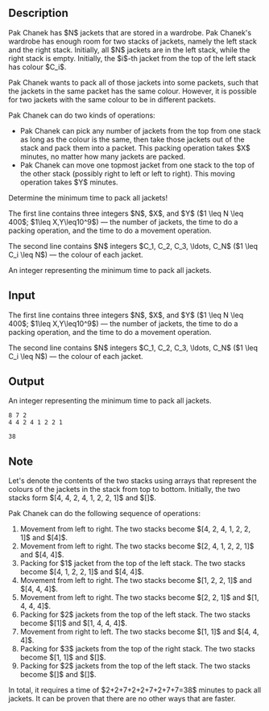 ## Description

<div><p>Pak Chanek has $N$ jackets that are stored in a wardrobe. Pak Chanek's wardrobe has enough room for two stacks of jackets, namely the left stack and the right stack. Initially, all $N$ jackets are in the left stack, while the right stack is empty. Initially, the $i$-th jacket from the top of the left stack has colour $C_i$.</p><p>Pak Chanek wants to pack all of those jackets into some packets, such that the jackets in the same packet has the same colour. However, it is possible for two jackets with the same colour to be in different packets.</p><p>Pak Chanek can do two kinds of operations: </p><ul> <li> Pak Chanek can pick <span class="tex-font-style-bf">any number of jackets from the top</span> from <span class="tex-font-style-bf">one stack</span> as long as the colour is the same, then take those jackets out of the stack and pack them into a packet. This packing operation takes $X$ minutes, no matter how many jackets are packed. </li><li> Pak Chanek can move <span class="tex-font-style-bf">one topmost jacket</span> from one stack to the top of the other stack (<span class="tex-font-style-bf">possibly right to left or left to right</span>). This moving operation takes $Y$ minutes. </li></ul><p>Determine the minimum time to pack all jackets!</p></div><div class="input-specification"><p>The first line contains three integers $N$, $X$, and $Y$ ($1 \leq N \leq 400$; $1\leq X,Y\leq10^9$) — the number of jackets, the time to do a packing operation, and the time to do a movement operation.</p><p>The second line contains $N$ integers $C_1, C_2, C_3, \ldots, C_N$ ($1 \leq C_i \leq N$) — the colour of each jacket.</p></div><div class="output-specification"><p>An integer representing the minimum time to pack all jackets.</p></div>

## Input

<p>The first line contains three integers $N$, $X$, and $Y$ ($1 \leq N \leq 400$; $1\leq X,Y\leq10^9$) — the number of jackets, the time to do a packing operation, and the time to do a movement operation.</p><p>The second line contains $N$ integers $C_1, C_2, C_3, \ldots, C_N$ ($1 \leq C_i \leq N$) — the colour of each jacket.</p>

## Output

<p>An integer representing the minimum time to pack all jackets.</p>





```input1
8 7 2
4 4 2 4 1 2 2 1
```




```output1
38
```



## Note

<p>Let's denote the contents of the two stacks using arrays that represent the colours of the jackets in the stack from top to bottom. Initially, the two stacks form $[4, 4, 2, 4, 1, 2, 2, 1]$ and $[]$.</p><p>Pak Chanek can do the following sequence of operations: </p><ol> <li> Movement from left to right. The two stacks become $[4, 2, 4, 1, 2, 2, 1]$ and $[4]$. </li><li> Movement from left to right. The two stacks become $[2, 4, 1, 2, 2, 1]$ and $[4, 4]$. </li><li> Packing for $1$ jacket from the top of the left stack. The two stacks become $[4, 1, 2, 2, 1]$ and $[4, 4]$. </li><li> Movement from left to right. The two stacks become $[1, 2, 2, 1]$ and $[4, 4, 4]$. </li><li> Movement from left to right. The two stacks become $[2, 2, 1]$ and $[1, 4, 4, 4]$. </li><li> Packing for $2$ jackets from the top of the left stack. The two stacks become $[1]$ and $[1, 4, 4, 4]$. </li><li> Movement from right to left. The two stacks become $[1, 1]$ and $[4, 4, 4]$. </li><li> Packing for $3$ jackets from the top of the right stack. The two stacks become $[1, 1]$ and $[]$. </li><li> Packing for $2$ jackets from the top of the left stack. The two stacks become $[]$ and $[]$. </li></ol><p>In total, it requires a time of $2+2+7+2+2+7+2+7+7=38$ minutes to pack all jackets. It can be proven that there are no other ways that are faster.</p>
